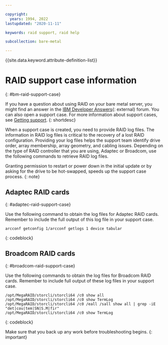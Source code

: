 ```yaml
---

copyright:
  years: 1994, 2022
lastupdated: "2020-11-11"

keywords: raid support, raid help

subcollection: bare-metal

---
```


{{site.data.keyword.attribute-definition-list}}

# RAID support case information
{: #bm-raid-support-case}

If you have a question about using RAID on your bare metal server, you might find an answer in the [IBM Developer Answers](https://developer.ibm.com/answers/topics/ibm-cloud/){: external} forum.
You can also open a support case. For more information about support cases, see [Getting support](/docs/get-support?topic=get-support-using-avatar#getting-support).
{: shortdesc}

When a support case is created, you need to provide RAID log files. The information in RAID log files is critical to the recovery of a lost RAID configuration. Providing your log files helps the support team identify drive order, array membership, array geometry, and cabling issues. Depending on the type of RAID controller that you are using, Adaptec or Broadcom, use the following commands to retrieve RAID log files.

Granting permission to restart or power down in the initial update or by asking for the drive to be hot-swapped, speeds up the support case process.
{: note}


## Adaptec RAID cards
{: #adaptec-raid-support-case}

Use the following command to obtain the log files for Adaptec RAID cards. Remember to include the full output of this log file in your support case.

```text
arcconf getconfig 1/arcconf getlogs 1 device tabular
```
{: codeblock}


## Broadcom RAID cards
{: #broadcom-raid-support-case}

Use the following commands to obtain the log files for Broadcom RAID cards. Remember to include full output of these log files in your support case.

```text
/opt/MegaRAID/storcli/storcli64 /c0 show all
/opt/MegaRAID/storcli/storcli64 /c0 show TermLog
/opt/MegaRAID/storcli/storcli64 /c0 /eall /sall show all | grep -iE "det|cou|tem|SN|S.M|fir"
/opt/MegaRAID/storcli/storcli64 /c0 show TermLog
```
{: codeblock}

Make sure that you back up any work before troubleshooting begins.
{: important}
